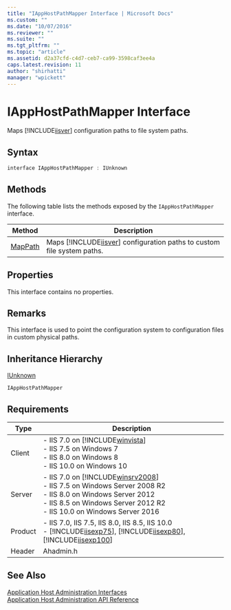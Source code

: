 ```yaml
---
title: "IAppHostPathMapper Interface | Microsoft Docs"
ms.custom: ""
ms.date: "10/07/2016"
ms.reviewer: ""
ms.suite: ""
ms.tgt_pltfrm: ""
ms.topic: "article"
ms.assetid: d2a37cfd-c4d7-ceb7-ca99-3598caf3ee4a
caps.latest.revision: 11
author: "shirhatti"
manager: "wpickett"
---
```

# IAppHostPathMapper Interface
Maps [!INCLUDE[iisver](../../wmi-provider/includes/iisver-md.md)] configuration paths to file system paths.  
  
## Syntax  
  
```cpp  
interface IAppHostPathMapper : IUnknown  
```  
  
## Methods  
 The following table lists the methods exposed by the `IAppHostPathMapper` interface.  
  
|Method|Description|  
|------------|-----------------|  
|[MapPath](../../web-development-reference\native-code-api-reference/iapphostpathmapper-mappath-method.md)|Maps [!INCLUDE[iisver](../../wmi-provider/includes/iisver-md.md)] configuration paths to custom file system paths.|  
  
## Properties  
 This interface contains no properties.  
  
## Remarks  
 This interface is used to point the configuration system to configuration files in custom physical paths.  
  
## Inheritance Hierarchy  
 [IUnknown](http://go.microsoft.com/fwlink/?LinkId=55951)  
  
 `IAppHostPathMapper`  
  
## Requirements  
  
|Type|Description|  
|----------|-----------------|  
|Client|-   IIS 7.0 on [!INCLUDE[winvista](../../wmi-provider/includes/winvista-md.md)]<br />-   IIS 7.5 on Windows 7<br />-   IIS 8.0 on Windows 8<br />-   IIS 10.0 on Windows 10|  
|Server|-   IIS 7.0 on [!INCLUDE[winsrv2008](../../wmi-provider/includes/winsrv2008-md.md)]<br />-   IIS 7.5 on Windows Server 2008 R2<br />-   IIS 8.0 on Windows Server 2012<br />-   IIS 8.5 on Windows Server 2012 R2<br />-   IIS 10.0 on Windows Server 2016|  
|Product|-   IIS 7.0, IIS 7.5, IIS 8.0, IIS 8.5, IIS 10.0<br />-   [!INCLUDE[iisexp75](../../web-development-reference/native-code-api-reference/includes/iisexp75-md.md)], [!INCLUDE[iisexp80](../../web-development-reference/native-code-api-reference/includes/iisexp80-md.md)], [!INCLUDE[iisexp100](../../web-development-reference/native-code-api-reference/includes/iisexp100-md.md)]|  
|Header|Ahadmin.h|  
  
## See Also  
 [Application Host Administration Interfaces](../../web-development-reference\native-code-api-reference/application-host-administration-interfaces.md)   
 [Application Host Administration API Reference](../../web-development-reference\native-code-api-reference/application-host-administration-api-reference.md)